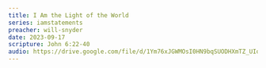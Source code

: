 ```yaml
---
title: I Am the Light of the World
series: iamstatements
preacher: will-snyder
date: 2023-09-17
scripture: John 6:22-40
audio: https://drive.google.com/file/d/1Ym76xJGWMOsI0HN9bqSUODHXmTZ_UIq1/view
---
```

